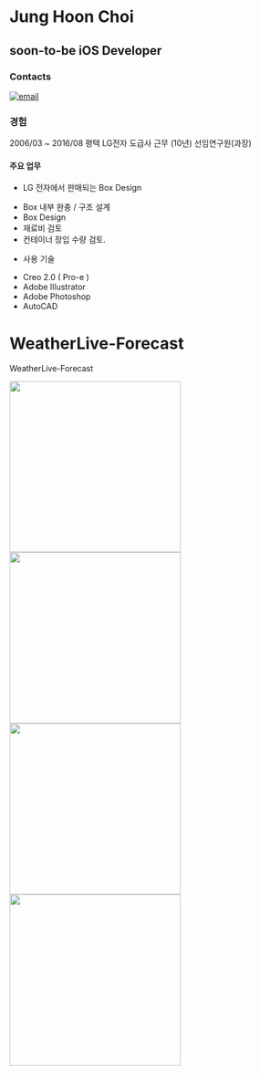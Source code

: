 # Jung Hoon Choi
## soon-to-be iOS Developer

### Contacts
[![email](https://img.shields.io/badge/email-Junghoon-00059f.svg)](mailto:coolmint.swift@gmail.com)

### 경험
2006/03 ~ 2016/08 평택 LG전자 도급사 근무 (10년) 선임연구원(과장)

#### 주요 업무
- LG 전자에서 판매되는 Box Design 
+ Box 내부 완충 / 구조 설계 
+ Box Design
+ 재료비 검토
+ 컨테이너 장입 수량 검토.

- 사용 기술
+ Creo 2.0 ( Pro-e )
+ Adobe Illustrator
+ Adobe Photoshop
+ AutoCAD 



# WeatherLive-Forecast
WeatherLive-Forecast


<a href="url"><img src="https://cloud.githubusercontent.com/assets/7751242/20178621/677c99e4-a795-11e6-9df2-dc8b6e791914.jpg" align="WeatherLive-Forecast Screen Shot" height="300"></a>
<a href="url"><img src="https://cloud.githubusercontent.com/assets/7751242/20178866/81daeaf6-a796-11e6-9021-6e07cbaea00b.jpg" align="WeatherLive-Forecast Screen Shot" height="300"></a>
<a href="url"><img src="https://cloud.githubusercontent.com/assets/7751242/20178869/84b53c4a-a796-11e6-94cb-d78ac027cf45.jpg" align="WeatherLive-Forecast Screen Shot" height="300"></a>
<a href="url"><img src="https://cloud.githubusercontent.com/assets/7751242/20178874/8626e466-a796-11e6-8646-d515196a8ff9.jpg" align="WeatherLive-Forecast Screen Shot" height="300"></a>


